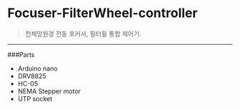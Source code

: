 # Focuser-FilterWheel-controller

> 천체망원경 전동 포커서, 필터휠 통합 제어기.

---
###Parts
- Arduino nano
- DRV8825
- HC-05
- NEMA Stepper motor
- UTP socket
